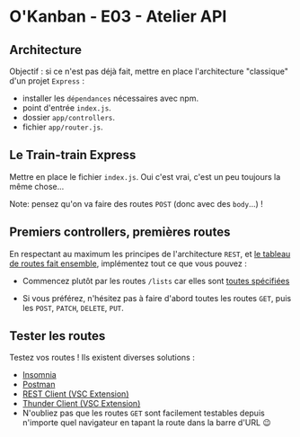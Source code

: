 # O'Kanban - E03 - Atelier API

## Architecture

Objectif : si ce n'est pas déjà fait, mettre en place l'architecture "classique" d'un projet `Express` :

- installer les `dépendances` nécessaires avec npm.
- point d'entrée `index.js`.
- dossier `app/controllers`.
- fichier `app/router.js`.

## Le Train-train Express

Mettre en place le fichier `index.js`. Oui c'est vrai, c'est un peu toujours la même chose...

Note: pensez qu'on va faire des routes `POST` (donc avec des `body`...) !

## Premiers controllers, premières routes

En respectant au maximum les principes de l'architecture `REST`, et [le tableau de routes fait ensemble](../resources/api-base-endpoints.md), implémentez tout ce que vous pouvez :

- Commencez plutôt par les routes `/lists` car elles sont [toutes spécifiées](../resources/api-endpoints-specifications.md)

- Si vous préférez, n'hésitez pas à faire d'abord toutes les routes `GET`, puis les `POST`, `PATCH`, `DELETE`, `PUT`.

## Tester les routes

Testez vos routes ! Ils existent diverses solutions : 
- [Insomnia](https://support.insomnia.rest/article/23-installation#ubuntu)
- [Postman](https://www.getpostman.com/)
- [REST Client (VSC Extension)](https://marketplace.visualstudio.com/items?itemName=humao.rest-client)
- [Thunder Client (VSC Extension)](https://marketplace.visualstudio.com/items?itemName=rangav.vscode-thunder-client)
- N'oubliez pas que les routes `GET` sont facilement testables depuis n'importe quel navigateur en tapant la route dans la barre d'URL 😉
